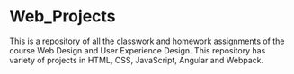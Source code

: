 # Web_Projects
This is a repository of all the classwork and homework assignments of the course Web Design and User Experience Design. This repository has variety of projects in HTML, CSS, JavaScript, Angular and Webpack.
